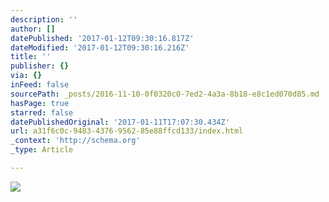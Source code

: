 ```yaml
---
description: ''
author: []
datePublished: '2017-01-12T09:30:16.817Z'
dateModified: '2017-01-12T09:30:16.216Z'
title: ''
publisher: {}
via: {}
inFeed: false
sourcePath: _posts/2016-11-10-0f0320c0-7ed2-4a3a-8b18-e8c1ed070d85.md
hasPage: true
starred: false
datePublishedOriginal: '2017-01-11T17:07:30.434Z'
url: a31f6c0c-9483-4376-9562-85e88ffcd133/index.html
_context: 'http://schema.org'
_type: Article

---
```

![](https://the-grid-user-content.s3-us-west-2.amazonaws.com/b092a148-8622-4588-8a83-cfe906653524.jpg)